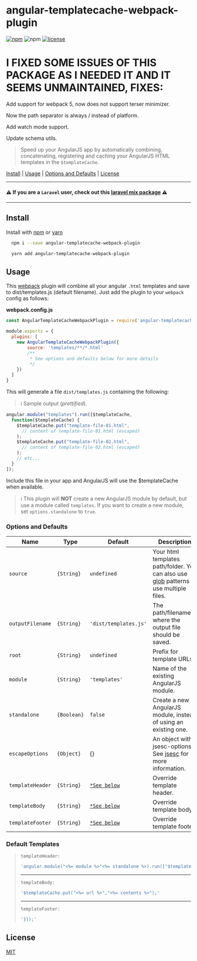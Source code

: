 # angular-templatecache-webpack-plugin

[![npm][npm]][npm-url]
![npm](https://img.shields.io/npm/dw/angular-templatecache-webpack-plugin.svg)
[![license](http://img.shields.io/badge/license-MIT-blue.svg?style=flat)](https://npmjs.org/package/angular-templatecache-webpack-plugin)

# I FIXED SOME ISSUES OF THIS PACKAGE AS I NEEDED IT AND IT SEEMS UNMAINTAINED, FIXES:

Add support for webpack 5, now does not support terser minimizer.

Now the path separator is always / instead of platform.

Add watch mode support.

Update schema utils.


> Speed up your AngularJS app by automatically combining, concatenating, registering and caching your AngularJS HTML templates in the `$templateCache`.

[Install](#install) | [Usage](#usage) | [Options and Defaults](#options-and-defaults) | [License](#license)

----

#### :warning: If you are a **`Laravel` user**, check out this [laravel mix package](https://github.com/rafaelmussi/laravel-mix-angular-templatecache) :warning:

----

## Install

Install with [npm](https://www.npmjs.com/package/angular-templatecache-webpack-plugin) or [yarn](https://yarnpkg.com/package/angular-templatecache-webpack-plugin)

```bash
  npm i --save angular-templatecache-webpack-plugin
```

```bash
  yarn add angular-templatecache-webpack-plugin
```

## Usage

This [webpack](http://webpack.js.org/) plugin will combine all your angular `.html` templates and save to dist/templates.js (default filename). Just add the plugin to your `webpack` config as follows:

**webpack.config.js**
```js
const AngularTemplateCacheWebpackPlugin = require('angular-templatecache-webpack-plugin');

module.exports = {
  plugins: [
    new AngularTemplateCacheWebpackPlugin({
        source: 'templates/**/*.html'
        /**
         * See options and defaults below for more details
         */
    })
  ]
}
```

This will generate a file `dist/templates.js` containing the following:
> :information_source: Sample output (_prettified_).

```js
angular.module("templates").run([$templateCache,
  function($templateCache) {
    $templateCache.put("template-file-01.html",
      // content of template-file-01.html (escaped)
    );
    $templateCache.put("template-file-02.html",
      // content of template-file-02.html (escaped)
    );
    // etc...
  }
]);

```
Include this file in your app and AngularJS will use the $templateCache when available.
> :information_source: This plugin will __NOT__ create a new AngularJS module by default, but use a module called `templates`. If you want to create a new module, set `options.standalone` to `true`.


### Options and Defaults
Name | Type | Default | Description
---|---|---|---
`source` | `{String}` | `undefined` |  Your html templates path/folder. You can also use [glob](https://github.com/isaacs/node-glob#readme) patterns to use multiple files.
`outputFilename` | `{String}` | `'dist/templates.js'` |  The path/filename.js where the output file should be saved.
`root` | `{String}` | `undefined` |  Prefix for template URLs.
`module` | `{String}` | `'templates'` |  Name of the existing AngularJS module.
`standalone` | `{Boolean}` | `false` |  Create a new AngularJS module, instead of using an existing one.
`escapeOptions ` | `{Object}` | {} |  An object with jsesc-options. See [jsesc](https://www.npmjs.com/package/jsesc#api) for more information.
`templateHeader` | `{String}` | [`*See below`](#default-templates) | Override template header.
`templateBody` | `{String}` | [`*See below`](#default-templates) | Override template body.
`templateFooter` | `{String}` | [`*See below`](#default-templates) | Override template footer.


### Default Templates
> `templateHeader:`
> ```js
> 'angular.module("<%= module %>"<%= standalone %>).run(["$templateCache", function($templateCache) {'
> ```
> ---
> `templateBody:`
> ```js
> '$templateCache.put("<%= url %>","<%= contents %>");'
> ```
> ---
> `templateFooter:`
> ```js
> '}]);'
> ```

## License

[MIT](./LICENSE)

[npm]: https://img.shields.io/npm/v/angular-templatecache-webpack-plugin.svg
[npm-url]: https://npmjs.com/package/angular-templatecache-webpack-plugin
